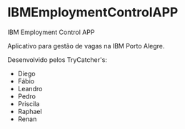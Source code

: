 # IBMEmploymentControlAPP
IBM Employment Control APP

Aplicativo para gestão de vagas na IBM Porto Alegre.

Desenvolvido pelos TryCatcher's:
* Diego
* Fábio
* Leandro
* Pedro
* Priscila
* Raphael
* Renan

